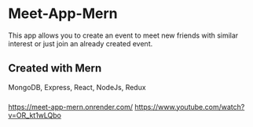 # Meet-App-Mern
This app allows you to create an event to meet new friends with similar interest or just join an already created event. 

## Created with Mern

MongoDB, Express, React, NodeJs, Redux

###
https://meet-app-mern.onrender.com/
https://www.youtube.com/watch?v=OR_kt1wLQbo
